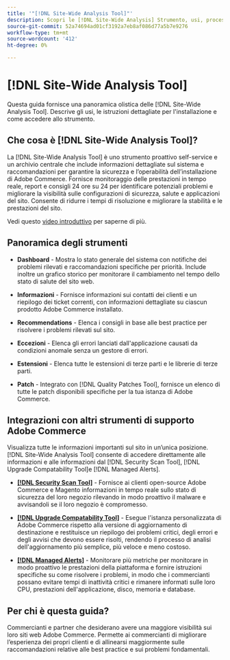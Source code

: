 ```yaml
---
title: '"[!DNL Site-Wide Analysis Tool]"'
description: Scopri le [!DNL Site-Wide Analysis] Strumento, usi, processo di installazione e modalità di accesso
source-git-commit: 52a74694ad01cf3192a7eb8af086d77a5b7e9276
workflow-type: tm+mt
source-wordcount: '412'
ht-degree: 0%

---
```


# [!DNL Site-Wide Analysis Tool]

Questa guida fornisce una panoramica olistica delle [!DNL Site-Wide Analysis Tool]. Descrive gli usi, le istruzioni dettagliate per l&#39;installazione e come accedere allo strumento.

## Che cosa è [!DNL Site-Wide Analysis Tool]?

La [!DNL Site-Wide Analysis Tool] è uno strumento proattivo self-service e un archivio centrale che include informazioni dettagliate sul sistema e raccomandazioni per garantire la sicurezza e l’operabilità dell’installazione di Adobe Commerce. Fornisce monitoraggio delle prestazioni in tempo reale, report e consigli 24 ore su 24 per identificare potenziali problemi e migliorare la visibilità sulle configurazioni di sicurezza, salute e applicazioni del sito. Consente di ridurre i tempi di risoluzione e migliorare la stabilità e le prestazioni del sito.

Vedi questo [video introduttivo](https://www.youtube.com/watch?v=KW2R8ki_RG4) per saperne di più.

## Panoramica degli strumenti

- **Dashboard** - Mostra lo stato generale del sistema con notifiche dei problemi rilevati e raccomandazioni specifiche per priorità. Include inoltre un grafico storico per monitorare il cambiamento nel tempo dello stato di salute del sito web.

- **Informazioni** - Fornisce informazioni sui contatti dei clienti e un riepilogo dei ticket correnti, con informazioni dettagliate su ciascun prodotto Adobe Commerce installato.

- **Recommendations** - Elenca i consigli in base alle best practice per risolvere i problemi rilevati sul sito.

- **Eccezioni** - Elenca gli errori lanciati dall&#39;applicazione causati da condizioni anomale senza un gestore di errori.

- **Estensioni** - Elenca tutte le estensioni di terze parti e le librerie di terze parti.

- **Patch** - Integrato con [!DNL Quality Patches Tool], fornisce un elenco di tutte le patch disponibili specifiche per la tua istanza di Adobe Commerce.

## Integrazioni con altri strumenti di supporto Adobe Commerce

Visualizza tutte le informazioni importanti sul sito in un’unica posizione. [!DNL Site-Wide Analysis Tool] consente di accedere direttamente alle informazioni e alle informazioni dal [!DNL Security Scan Tool], [!DNL Upgrade Compatability Tool]e [!DNL Managed Alerts].

- [**[!DNL Security Scan Tool]**](https://docs.magento.com/user-guide/magento/security-scan.html) - Fornisce ai clienti open-source Adobe Commerce e Magento informazioni in tempo reale sullo stato di sicurezza del loro negozio rilevando in modo proattivo il malware e avvisandoli se il loro negozio è compromesso.

- [**[!DNL Upgrade Compatability Tool]**](https://experienceleague.adobe.com/docs/commerce-operations/upgrade-guide/upgrade-compatibility-tool/overview.html?lang=en) - Esegue l&#39;istanza personalizzata di Adobe Commerce rispetto alla versione di aggiornamento di destinazione e restituisce un riepilogo dei problemi critici, degli errori e degli avvisi che devono essere risolti, rendendo il processo di analisi dell&#39;aggiornamento più semplice, più veloce e meno costoso.

- [**[!DNL Managed Alerts]**](https://support.magento.com/hc/en-us/sections/360010758472-Managed-alerts-for-Adobe-Commerce) - Monitorare più metriche per monitorare in modo proattivo le prestazioni della piattaforma e fornire istruzioni specifiche su come risolvere i problemi, in modo che i commercianti possano evitare tempi di inattività critici e rimanere informati sulle loro CPU, prestazioni dell&#39;applicazione, disco, memoria e database.

## Per chi è questa guida?

Commercianti e partner che desiderano avere una maggiore visibilità sui loro siti web Adobe Commerce. Permette ai commercianti di migliorare l’esperienza dei propri clienti e di allinearsi maggiormente sulle raccomandazioni relative alle best practice e sui problemi fondamentali.

